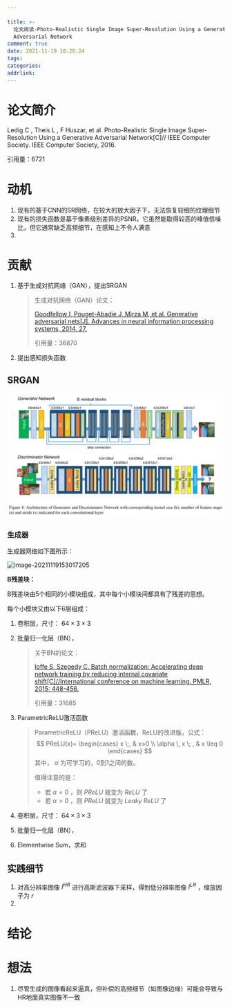 ```yaml
---

title: >-
  论文阅读-Photo-Realistic Single Image Super-Resolution Using a Generative
  Adversarial Network
comment: true
date: 2021-11-19 10:28:24
tags:
categories:
addrlink:
---
```



# 论文简介

Ledig C ,  Theis L ,  F  Huszar, et al. Photo-Realistic Single Image Super-Resolution Using a Generative Adversarial Network[C]// IEEE Computer Society. IEEE Computer Society, 2016.



引用量：6721



# 动机

1. 现有的基于CNN的SR网络，在较大的放大因子下，无法恢复较细的纹理细节
2. 现有的损失函数是基于像素级别差异的PSNR，它虽然能取得较高的峰值信噪比，但它通常缺乏高频细节，在感知上不令人满意
3. 





# 贡献

1. 基于生成对抗网络（GAN），提出SRGAN

   > 生成对抗网络（GAN）论文：
   >
   > [Goodfellow I, Pouget-Abadie J, Mirza M, et al. Generative adversarial nets[J]. Advances in neural information processing systems, 2014, 27.](https://proceedings.neurips.cc/paper/2014/hash/5ca3e9b122f61f8f06494c97b1afccf3-Abstract.html)
   >
   > 引用量：36870

2. 提出感知损失函数





## SRGAN

![image-20211119150855229](./论文阅读-Photo-Realistic-Single-Image-Super-Resolution-Using-a-Generative-Adversarial-Network/1.png)



### 生成器

生成器网络如下图所示：

![image-20211119153017205](D:\blog\source\_drafts\论文阅读-Photo-Realistic-Single-Image-Super-Resolution-Using-a-Generative-Adversarial-Network\2.png)



**B残差块：**

B残差块由5个相同的小模块组成，其中每个小模块间都具有了残差的思想。

每个小模块又由以下6层组成：

1. 卷积层，尺寸： $64 \times 3 \times 3$

2. 批量归一化层（BN），

   > 关于BN的论文：
   >
   > [Ioffe S, Szegedy C. Batch normalization: Accelerating deep network training by reducing internal covariate shift[C]//International conference on machine learning. PMLR, 2015: 448-456.](https://arxiv.org/abs/1502.03167)
   >
   > 引用量：31685

3. ParametricReLU激活函数

   > ParametricReLU（PReLU）激活函数，ReLU的改进版，公式：
   > $$
   > PReLU(x)=
   > 	\begin{cases}
   > 		x \;, &  x>0 \\
   > 		\alpha \, x \; , & x \leq 0
   > 	\end{cases}
   > $$
   > 其中， $\alpha$ 为可学习的，0到1之间的数。
   >
   > 值得注意的是：
   >
   > - 若 $\alpha=0$ ，则 $PReLU$ 就变为 $ReLU$ 了
   > - 若 $\alpha > 0$ ，则 $PReLU$ 就变为 $Leaky \; ReLU$ 了

4. 卷积层，尺寸： $64 \times 3 \times 3$ 

5. 批量归一化层（BN），

6. Elementwise Sum，求和









## 实践细节

1. 对高分辨率图像 $I^{HR}$ 进行高斯滤波器下采样，得到低分辨率图像 $I^{LR}$ ，缩放因子为 $r$ 
2. 







# 结论



# 想法

1. 尽管生成的图像看起来逼真，但补偿的高频细节（如图像边缘）可能会导致与HR地面真实图像不一致